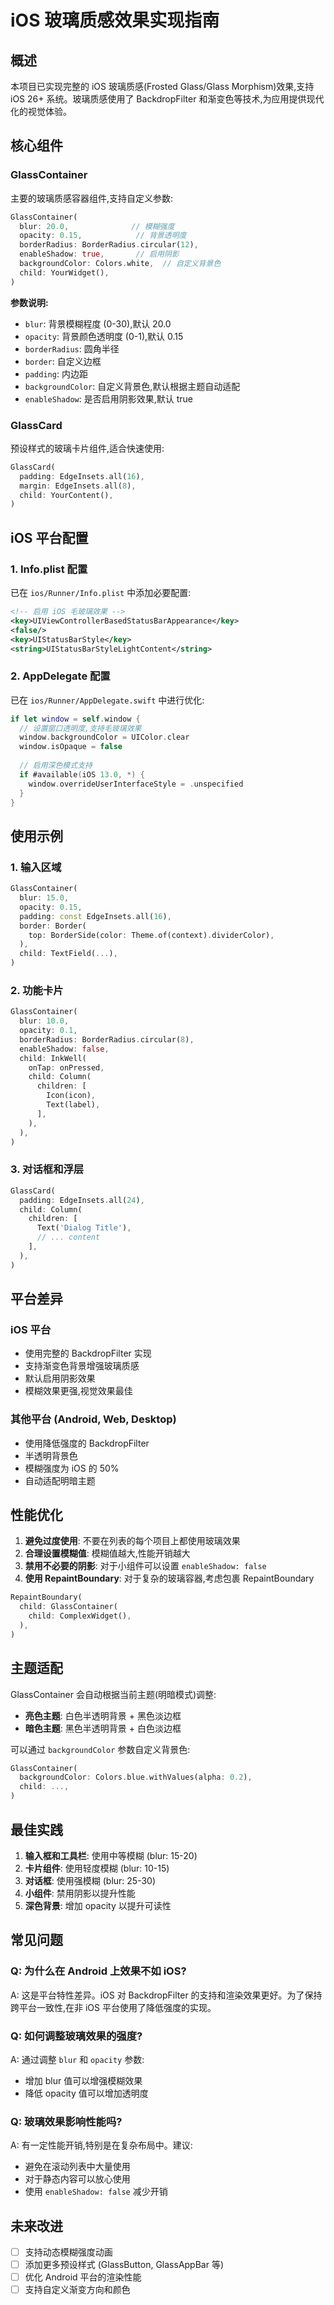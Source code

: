 # iOS 玻璃质感效果实现指南

## 概述

本项目已实现完整的 iOS 玻璃质感(Frosted Glass/Glass Morphism)效果,支持 iOS 26+ 系统。玻璃质感使用了 BackdropFilter 和渐变色等技术,为应用提供现代化的视觉体验。

## 核心组件

### GlassContainer

主要的玻璃质感容器组件,支持自定义参数:

```dart
GlassContainer(
  blur: 20.0,              // 模糊强度
  opacity: 0.15,            // 背景透明度
  borderRadius: BorderRadius.circular(12),
  enableShadow: true,       // 启用阴影
  backgroundColor: Colors.white,  // 自定义背景色
  child: YourWidget(),
)
```

**参数说明:**

- `blur`: 背景模糊程度 (0-30),默认 20.0
- `opacity`: 背景颜色透明度 (0-1),默认 0.15
- `borderRadius`: 圆角半径
- `border`: 自定义边框
- `padding`: 内边距
- `backgroundColor`: 自定义背景色,默认根据主题自动适配
- `enableShadow`: 是否启用阴影效果,默认 true

### GlassCard

预设样式的玻璃卡片组件,适合快速使用:

```dart
GlassCard(
  padding: EdgeInsets.all(16),
  margin: EdgeInsets.all(8),
  child: YourContent(),
)
```

## iOS 平台配置

### 1. Info.plist 配置

已在 `ios/Runner/Info.plist` 中添加必要配置:

```xml
<!-- 启用 iOS 毛玻璃效果 -->
<key>UIViewControllerBasedStatusBarAppearance</key>
<false/>
<key>UIStatusBarStyle</key>
<string>UIStatusBarStyleLightContent</string>
```

### 2. AppDelegate 配置

已在 `ios/Runner/AppDelegate.swift` 中进行优化:

```swift
if let window = self.window {
  // 设置窗口透明度,支持毛玻璃效果
  window.backgroundColor = UIColor.clear
  window.isOpaque = false
  
  // 启用深色模式支持
  if #available(iOS 13.0, *) {
    window.overrideUserInterfaceStyle = .unspecified
  }
}
```

## 使用示例

### 1. 输入区域

```dart
GlassContainer(
  blur: 15.0,
  opacity: 0.15,
  padding: const EdgeInsets.all(16),
  border: Border(
    top: BorderSide(color: Theme.of(context).dividerColor),
  ),
  child: TextField(...),
)
```

### 2. 功能卡片

```dart
GlassContainer(
  blur: 10.0,
  opacity: 0.1,
  borderRadius: BorderRadius.circular(8),
  enableShadow: false,
  child: InkWell(
    onTap: onPressed,
    child: Column(
      children: [
        Icon(icon),
        Text(label),
      ],
    ),
  ),
)
```

### 3. 对话框和浮层

```dart
GlassCard(
  padding: EdgeInsets.all(24),
  child: Column(
    children: [
      Text('Dialog Title'),
      // ... content
    ],
  ),
)
```

## 平台差异

### iOS 平台

- 使用完整的 BackdropFilter 实现
- 支持渐变色背景增强玻璃质感
- 默认启用阴影效果
- 模糊效果更强,视觉效果最佳

### 其他平台 (Android, Web, Desktop)

- 使用降低强度的 BackdropFilter
- 半透明背景色
- 模糊强度为 iOS 的 50%
- 自动适配明暗主题

## 性能优化

1. **避免过度使用**: 不要在列表的每个项目上都使用玻璃效果
2. **合理设置模糊值**: 模糊值越大,性能开销越大
3. **禁用不必要的阴影**: 对于小组件可以设置 `enableShadow: false`
4. **使用 RepaintBoundary**: 对于复杂的玻璃容器,考虑包裹 RepaintBoundary

```dart
RepaintBoundary(
  child: GlassContainer(
    child: ComplexWidget(),
  ),
)
```

## 主题适配

GlassContainer 会自动根据当前主题(明暗模式)调整:

- **亮色主题**: 白色半透明背景 + 黑色淡边框
- **暗色主题**: 黑色半透明背景 + 白色淡边框

可以通过 `backgroundColor` 参数自定义背景色:

```dart
GlassContainer(
  backgroundColor: Colors.blue.withValues(alpha: 0.2),
  child: ...,
)
```

## 最佳实践

1. **输入框和工具栏**: 使用中等模糊 (blur: 15-20)
2. **卡片组件**: 使用轻度模糊 (blur: 10-15)
3. **对话框**: 使用强模糊 (blur: 25-30)
4. **小组件**: 禁用阴影以提升性能
5. **深色背景**: 增加 opacity 以提升可读性

## 常见问题

### Q: 为什么在 Android 上效果不如 iOS?

A: 这是平台特性差异。iOS 对 BackdropFilter 的支持和渲染效果更好。为了保持跨平台一致性,在非 iOS 平台使用了降低强度的实现。

### Q: 如何调整玻璃效果的强度?

A: 通过调整 `blur` 和 `opacity` 参数:
- 增加 blur 值可以增强模糊效果
- 降低 opacity 值可以增加透明度

### Q: 玻璃效果影响性能吗?

A: 有一定性能开销,特别是在复杂布局中。建议:
- 避免在滚动列表中大量使用
- 对于静态内容可以放心使用
- 使用 `enableShadow: false` 减少开销

## 未来改进

- [ ] 支持动态模糊强度动画
- [ ] 添加更多预设样式 (GlassButton, GlassAppBar 等)
- [ ] 优化 Android 平台的渲染性能
- [ ] 支持自定义渐变方向和颜色
